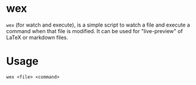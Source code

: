 # wex
`wex` (for watch and execute), is a simple script to watch a file and execute a command when that file is modified.
It can be used for "live-preview" of LaTeX or markdown files.

# Usage
`wex <file> <command>`
